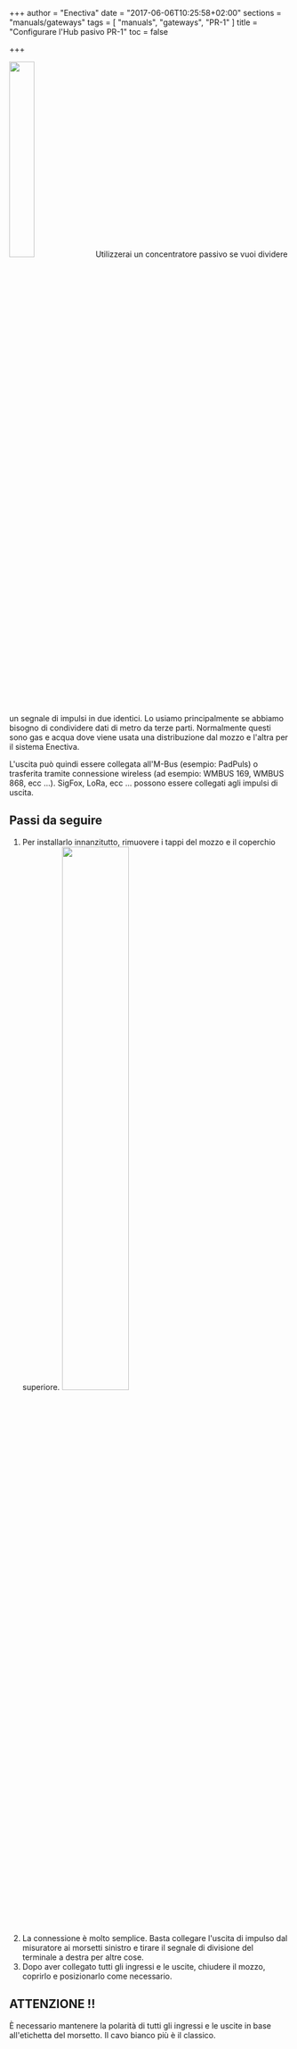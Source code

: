 +++
author = "Enectiva"
date = "2017-06-06T10:25:58+02:00"
sections = "manuals/gateways"
tags = [
    "manuals",
    "gateways",
    "PR-1"
]
title = "Configurare l'Hub pasivo PR-1"
toc = false

+++

<img class="right" src="/images/hub-pasivo-pr-1.jpg" style="width:30%"></img>
Utilizzerai un concentratore passivo se vuoi dividere un segnale di impulsi in due identici. Lo usiamo principalmente se abbiamo bisogno di condividere dati di metro da terze parti. Normalmente questi sono gas e acqua dove viene usata una distribuzione dal mozzo e l'altra per il sistema Enectiva.

L'uscita può quindi essere collegata all'M-Bus (esempio: PadPuls) o trasferita tramite connessione wireless (ad esempio: WMBUS 169, WMBUS 868, ecc ...). SigFox, LoRa, ecc ... possono essere collegati agli impulsi di uscita.

## Passi da seguire

1. Per installarlo innanzitutto, rimuovere i tappi del mozzo e il coperchio superiore.
<img class="center" src="/images/hub-pasivo-pr-1-without-cases_en.png" style="width:50%"></img>
2. La connessione è molto semplice. Basta collegare l'uscita di impulso dal misuratore ai morsetti sinistro e tirare il segnale di divisione del terminale a destra per altre cose.
3. Dopo aver collegato tutti gli ingressi e le uscite, chiudere il mozzo, coprirlo e posizionarlo come necessario.


## ATTENZIONE !!
È necessario mantenere la polarità di tutti gli ingressi e le uscite in base all'etichetta del morsetto. Il cavo bianco più è il classico.
